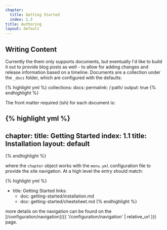 ```yaml
---
chapter: 
  title: Getting Started
  index: 1.3
title: Authoring
layout: default
---
```


## Writing Content

Currently the them only supports documents, but eventually I'd like to build it out to provide blog posts as well - to allow for adding changes and release information based on a timeline.  Documents are a collection under the `_docs` folder, which are configured with the defaults:

{% highlight yml %}
collections:
  docs:
    permalink: /:path/
    output: true
{% endhighlight %}

The front matter required (ish) for each document is:

{% highlight yml %}
---
chapter: 
  title: Getting Started
  index: 1.1
title: Installation
layout: default
---
{% endhighlight %}

where the `chapter` object works with the `menu.yml` configuration file to provide the site navigation.  At a high level the entry should match:

{% highlight yml %}
- title: Getting Started
  links:
  - doc: getting-started/installation.md
  - doc: getting-started/cheetsheet.md
{% endhighlight %}

more details on the navigation can be found on the [/configuration/navigation]({{ '/configuration/navigation' | relative_url }}) page.
